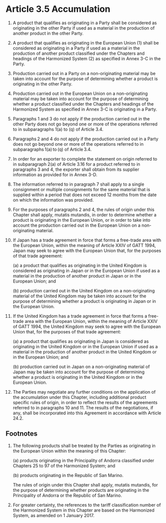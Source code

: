 # Article 3.5 Accumulation

1. A product that qualifies as originating in a Party shall be considered as originating in the other Party if used as a material in the production of another product in the other Party.

2. A product that qualifies as originating in the European Union (1) shall be considered as originating in a Party if used as a material in the production of another product classified under the Chapters and headings of the Harmonized System (2) as specified in Annex 3-C in the Party.

3. Production carried out in a Party on a non-originating material may be taken into account for the purpose of determining whether a product is originating in the other Party.

4. Production carried out in the European Union on a non-originating material may be taken into account for the purpose of determining whether a product classified under the Chapters and headings of the Harmonized System as specified in Annex 3-C is originating in a Party.

5. Paragraphs 1 and 3 do not apply if the production carried out in the other Party does not go beyond one or more of the operations referred to in subparagraphs 1(a) to (q) of Article 3.4.

6. Paragraphs 2 and 4 do not apply if the production carried out in a Party does not go beyond
one or more of the operations referred to in subparagraphs 1(a) to (q) of Article 3.4.

7. In order for an exporter to complete the statement on origin referred to in subparagraph 2(a) of Article 3.16 for a product referred to in paragraphs 3 and 4, the exporter shall obtain from its supplier information as provided for in Annex 3-D.
 
8. The information referred to in paragraph 7 shall apply to a single consignment or multiple consignments for the same material that is supplied within a period that does not exceed 12 months from the date on which the information was provided.

9. For the purposes of paragraphs 2 and 4, the rules of origin under this Chapter shall apply, mutatis mutandis, in order to determine whether a product is originating in the European Union, or in order to take into account the production carried out in the European Union on a non-originating material.

10. If Japan has a trade agreement in force that forms a free-trade area with the European Union, within the meaning of Article XXIV of GATT 1994, Japan may seek to agree with the European Union that, for the purposes of that trade agreement:

    (a) a product that qualifies as originating in the United Kingdom is considered as originating in Japan or in the European Union if used as a material in the production of another product in Japan or in the European Union; and

    (b) production carried out in the United Kingdom on a non-originating material of the United Kingdom may be taken into account for the purpose of determining whether a product is originating in Japan or in the European Union.

11. If the United Kingdom has a trade agreement in force that forms a free-trade area with the European Union, within the meaning of Article XXIV of GATT 1994, the United Kingdom may seek to agree with the European Union that, for the purposes of that trade agreement:

    (a) a product that qualifies as originating in Japan is considered as originating in the United Kingdom or in the European Union if used as a material in the production of another product in the United Kingdom or in the European Union; and

    (b) production carried out in Japan on a non-originating material of Japan may be taken into account for the purpose of determining whether a product is originating in the United Kingdom or in the European Union.
 
12. The Parties may negotiate any further conditions on the application of the accumulation under this Chapter, including additional product specific rules of origin, in order to reflect the results of the agreements referred to in paragraphs 10 and 11. The results of the negotiations, if any, shall be incorporated into this Agreement in accordance with Article 24.2.













## Footnotes
1. The following products shall be treated by the Parties as originating in the European Union within the meaning of this Chapter:

    (a) products originating in the Principality of Andorra classified under Chapters 25 to 97 of the Harmonized System; and

    (b) products originating in the Republic of San Marino.

    The rules of origin under this Chapter shall apply, mutatis mutandis, for the purpose of determining whether products are originating in the Principality of Andorra or the Republic of San Marino.

2. For greater certainty, the references to the tariff classification number of the Harmonized System in this Chapter are based on the Harmonized System, as amended on 1 January 2017.
